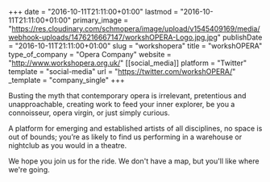 +++
date = "2016-10-11T21:11:00+01:00"
lastmod = "2016-10-11T21:11:00+01:00"
primary_image = "https://res.cloudinary.com/schmopera/image/upload/v1545409169/media/webhook-uploads/1476216667147/workshOPERA-Logo.jpg.jpg"
publishDate = "2016-10-11T21:11:00+01:00"
slug = "workshopera"
title = "workshOPERA"
type_of_company = "Opera Company"
website = "http://www.workshopera.org.uk/"
[[social_media]]
platform = "Twitter"
template = "social-media"
url = "https://twitter.com/workshOPERA/"
_template = "company_single"
+++

Busting the myth that contemporary opera is irrelevant, pretentious and unapproachable, creating work to feed your inner explorer, be you a connoisseur, opera virgin, or just simply curious.

A platform for emerging and established artists of all disciplines, no space is out of bounds; you’re as likely to find us performing in a warehouse or nightclub as you would in a theatre.  

We hope you join us for the ride.  We don't have a map, but you'll like where we're going.
